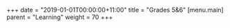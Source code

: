 +++
date = "2019-01-01T00:00:00+11:00"
title = "Grades 5&6"
 [menu.main]
   parent = "Learning"
   weight = 70
+++
